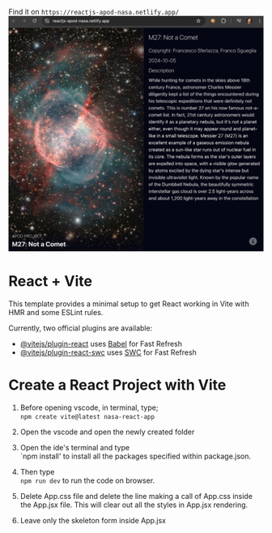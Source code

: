 Find it on `https://reactjs-apod-nasa.netlify.app/`
![alt text](image.png)


# React + Vite

This template provides a minimal setup to get React working in Vite with HMR and some ESLint rules.

Currently, two official plugins are available:

- [@vitejs/plugin-react](https://github.com/vitejs/vite-plugin-react/blob/main/packages/plugin-react/README.md) uses [Babel](https://babeljs.io/) for Fast Refresh
- [@vitejs/plugin-react-swc](https://github.com/vitejs/vite-plugin-react-swc) uses [SWC](https://swc.rs/) for Fast Refresh


# Create a React Project with Vite
1. Before opening vscode, in terminal, type;  
`npm create vite@latest nasa-react-app` 

2. Open the vscode and open the newly created folder
3. Open the ide's terminal and type  
    `npm install'  to install all the packages specified within package.json.
4. Then type  
    `npm run dev` to run the code on browser.
5. Delete App.css file and delete the line making a call of App.css inside the App.jsx file. This will clear out all the styles in App.jsx rendering.
6. Leave only the skeleton form inside App.jsx